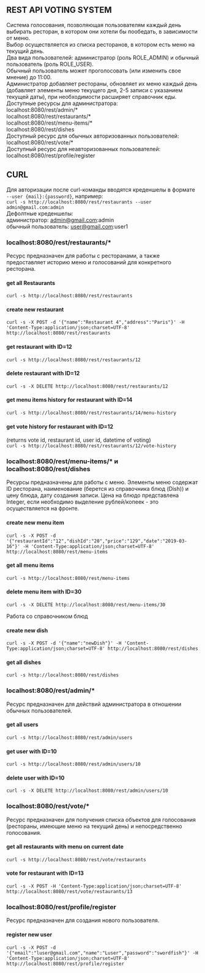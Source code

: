 ## REST API VOTING SYSTEM
Система голосования, позволяющая пользователям каждый день выбирать ресторан, в котором они хотели бы пообедать, в зависимости от меню.  
Выбор осуществляется из списка ресторанов, в котором есть меню на текущий день.  
Два вида пользователей: администратор (роль ROLE_ADMIN) и обычный пользователь (роль ROLE_USER).  
Обычный пользователь может проголосовать (или изменить свое мнение) до 11:00.  
Администратор добавляет рестораны, обновляет их меню каждый день (добавляет элементы меню текущего дня, 2-5 записи с указанием текущей даты), при необходимости расширяет справочник еды.  
Доступные ресурсы для администратора:  
localhost:8080/rest/admin/*  
localhost:8080/rest/restaurants/*  
localhost:8080/rest/menu-items/*  
localhost:8080/rest/dishes  
Доступный ресурс для обычных авторизованных пользователей:  
localhost:8080/rest/vote/*  
Доступный ресурс для неавторизованных пользователей:  
localhost:8080/rest/profile/register  
  
## CURL
Для авторизации после curl-команды вводятся креденшелы в формате `--user {mail}:{password}`, например:  
`curl -s http://localhost:8080/rest/restaurants --user admin@gmail.com:admin`  
Дефолтные креденшелы:  
администратор: admin@gmail.com:admin  
обычный пользователь: user@gmail.com:user1  

###  localhost:8080/rest/restaurants/*   
Ресурс предназначен для работы с ресторанами, а также предоставляет историю меню и голосований для конкретного ресторана.  
  
  
#### get all Restaurants  
`curl -s http://localhost:8080/rest/restaurants`  
#### create new restaurant  
`curl -s -X POST -d '{"name":"Restaurant 4","address":"Paris"}' -H 'Content-Type:application/json;charset=UTF-8' http://localhost:8080/rest/restaurants` 
#### get restaurant with ID=12
`curl -s http://localhost:8080/rest/restaurants/12`
#### delete restaurant with ID=12
`curl -s -X DELETE http://localhost:8080/rest/restaurants/12`  

#### get menu items history for restaurant with ID=14
`curl -s http://localhost:8080/rest/restaurants/14/menu-history`  
#### get vote history for restaurant with ID=12 
(returns vote id, restaurant id, user id, datetime of voting)  
`curl -s http://localhost:8080/rest/restaurants/12/vote-history`

 ###  localhost:8080/rest/menu-items/* и  localhost:8080/rest/dishes
 Ресурсы предназначены для работы с меню.
 Элементы меню содержат ID ресторана, наименование (берется из справочника блюд (Dish)) и цену блюда, дату создания записи.
 Цена на блюдо представлена Integer, если необходимо выделение рублей/копеек - это осуществляется на фронте.
  #### create new menu item  
 `curl -s -X POST -d '{"restaurantId":"12","dishId":"20","price":"129","date":"2019-03-16"}' -H 'Content-Type:application/json;charset=UTF-8' http://localhost:8080/rest/menu-items`  
 #### get all menu items
 `curl -s http://localhost:8080/rest/menu-items`
 #### delete menu item with ID=30
 `curl -s -X DELETE http://localhost:8080/rest/menu-items/30`   
  
  Работа со справочником блюд
  #### create new dish
 `curl -s -X POST -d '{"name":"newDish"}' -H 'Content-Type:application/json;charset=UTF-8' http://localhost:8080/rest/dishes`  
 #### get all dishes
 `curl -s http://localhost:8080/rest/dishes`  
 
### localhost:8080/rest/admin/*  
Ресурс предназначен для действий администратора в отношении обычных пользователей.  
#### get all users  
`curl -s http://localhost:8080/rest/admin/users`  
#### get user with ID=10   
`curl -s http://localhost:8080/rest/admin/users/10`  

#### delete user with ID=10 
`curl -s -X DELETE http://localhost:8080/rest/admin/users/10`  
### localhost:8080/rest/vote/*  
Ресурс предназначен для получения списка объектов для голосования (рестораны, имеющие меню на текущий день) и непосредственно голосования.
#### get all restaurants with menu on current date  
`curl -s http://localhost:8080/rest/vote/restaurants`  
#### vote for restaurant with ID=13 
`curl -s -X POST -H 'Content-Type:application/json;charset=UTF-8' http://localhost:8080/rest/vote/restaurants/13`  
### localhost:8080/rest/profile/register  
Ресурс предназначен для создания нового пользователя.  
#### register new user  
`curl -s -X POST -d '{"email":"luser@gmail.com","name":"Luser","password":"swordfish"}' -H 'Content-Type:application/json;charset=UTF-8' http://localhost:8080/rest/profile/register`
